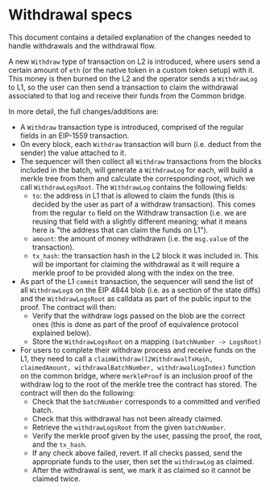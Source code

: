 # Withdrawal specs

This document contains a detailed explanation of the changes needed to handle withdrawals and the withdrawal flow.

A new `Withdraw` type of transaction on L2 is introduced, where users send a certain amount of `eth` (or the native token in a custom token setup) with it. This money is then burned on the L2 and the operator sends a `WithdrawLog` to L1, so the user can then send a transaction to claim the withdrawal associated to that log and receive their funds from the Common bridge.

In more detail, the full changes/additions are:

- A `Withdraw` transaction type is introduced, comprised of the regular fields in an EIP-1559 transaction.
- On every block, each `Withdraw` transaction will burn (i.e. deduct from the sender) the value attached to it.
- The sequencer will then collect all `Withdraw` transactions from the blocks included in the batch, will generate a `WithdrawLog` for each, will build a merkle tree from them and calculate the corresponding root, which we call `WithdrawLogsRoot`. The `WithdrawLog` contains the following fields:
  - `to`: the address in L1 that is allowed to claim the funds (this is decided by the user as part of a withdraw transaction). This comes from the regular `to` field on the Withdraw transaction (i.e. we are reusing that field with a slightly different meaning; what it means here is "the address that can claim the funds on L1").
  - `amount`: the amount of money withdrawn (i.e. the `msg.value` of the transaction).
  - `tx_hash`: the transaction hash in the L2 block it was included in. This will be important for claiming the withdrawal as it will require a merkle proof to be provided along with the index on the tree.
- As part of the L1 `commit` transaction, the sequencer will send the list of all `WithdrawLog`s on the EIP 4844 blob (i.e. as a section of the state diffs) and the `WithdrawLogsRoot` as calldata as part of the public input to the proof. The contract will then:
  - Verify that the withdraw logs passed on the blob are the correct ones (this is done as part of the proof of equivalence protocol explained below).
  - Store the `WithdrawLogsRoot` on a mapping `(batchNumber -> LogsRoot)`
- For users to complete their withdraw process and receive funds on the L1, they need to call a `claimWithdraw(l2WithdrawalTxHash, claimedAmount, withdrawalBatchNumber, withdrawalLogIndex)` function on the common bridge, where `merkleProof` is an inclusion proof of the withdraw log to the root of the merkle tree the contract has stored. The contract will then do the following:
  - Check that the `batchNumber` corresponds to a committed and verified batch.
  - Check that this withdrawal has not been already claimed.
  - Retrieve the `withdrawLogsRoot` from the given `batchNumber`.
  - Verify the merkle proof given by the user, passing the proof, the root, and the `tx_hash`.
  - If any check above failed, revert. If all checks passed, send the appropriate funds to the user, then set the `withdrawLog` as claimed.
  - After the withdrawal is sent, we mark it as claimed so it cannot be claimed twice.
